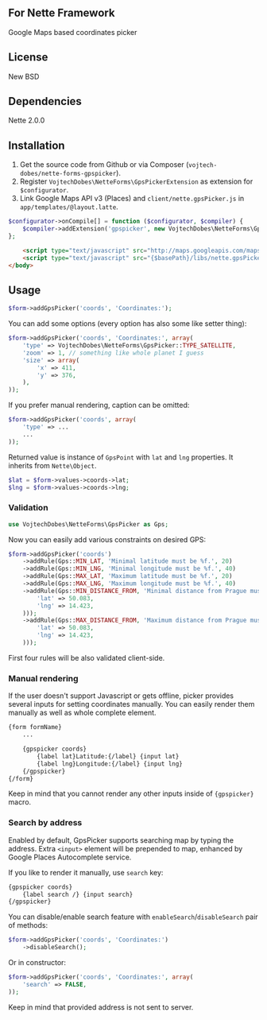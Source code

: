 ## For Nette Framework

Google Maps based coordinates picker

## License

New BSD

## Dependencies

Nette 2.0.0

## Installation

1. Get the source code from Github or via Composer (`vojtech-dobes/nette-forms-gpspicker`).
2. Register `VojtechDobes\NetteForms\GpsPickerExtension` as extension for `$configurator`.
3. Link Google Maps API v3 (Places) and `client/nette.gpsPicker.js` in `app/templates/@layout.latte`.

```php
$configurator->onCompile[] = function ($configurator, $compiler) {
	$compiler->addExtension('gpspicker', new VojtechDobes\NetteForms\GpsPickerExtension);
};
```

```html
	<script type="text/javascript" src="http://maps.googleapis.com/maps/api/js?libraries=places&sensor=false"></script>
	<script type="text/javascript" src="{$basePath}/libs/nette.gpsPicker.js"></script>
</body>
```

## Usage

```php
$form->addGpsPicker('coords', 'Coordinates:');
```

You can add some options (every option has also some like setter thing):

```php
$form->addGpsPicker('coords', 'Coordinates:', array(
	'type' => VojtechDobes\NetteForms\GpsPicker::TYPE_SATELLITE,
	'zoom' => 1, // something like whole planet I guess
	'size' => array(
		'x' => 411,
		'y' => 376,
	),
));
```

If you prefer manual rendering, caption can be omitted:

```php
$form->addGpsPicker('coords', array(
	'type' => ...
	...
));
```

Returned value is instance of `GpsPoint` with `lat` and `lng` properties. It inherits from `Nette\Object`.

```php
$lat = $form->values->coords->lat;
$lng = $form->values->coords->lng;
```

### Validation

```php
use VojtechDobes\NetteForms\GpsPicker as Gps;
```

Now you can easily add various constraints on desired GPS:

```php
$form->addGpsPicker('coords')
	->addRule(Gps::MIN_LAT, 'Minimal latitude must be %f.', 20)
	->addRule(Gps::MIN_LNG, 'Minimal longitude must be %f.', 40)
	->addRule(Gps::MAX_LAT, 'Maximum latitude must be %f.', 20)
	->addRule(Gps::MAX_LNG, 'Maximum longitude must be %f.', 40)
	->addRule(Gps::MIN_DISTANCE_FROM, 'Minimal distance from Prague must be %d m.', array(15000, array(
		'lat' => 50.083,
		'lng' => 14.423,
	)));
	->addRule(Gps::MAX_DISTANCE_FROM, 'Maximum distance from Prague must be %d m.', array(100000, array(
		'lat' => 50.083,
		'lng' => 14.423,
	)));
```

First four rules will be also validated client-side.

### Manual rendering

If the user doesn't support Javascript or gets offline, picker provides several inputs for setting coordinates manually. You can easily render them manually as well as whole complete element.

```html
{form formName}
	...

	{gpspicker coords}
		{label lat}Latitude:{/label} {input lat}
		{label lng}Longitude:{/label} {input lng}
	{/gpspicker}
{/form}
```

Keep in mind that you cannot render any other inputs inside of `{gpspicker}` macro.

### Search by address

Enabled by default, GpsPicker supports searching map by typing the address. Extra `<input>` element will be prepended to map,
enhanced by Google Places Autocomplete service.

If you like to render it manually, use `search` key:

```html
{gpspicker coords}
	{label search /} {input search}
{/gpspicker}
```

You can disable/enable search feature with `enableSearch`/`disableSearch` pair of methods:

```php
$form->addGpsPicker('coords', 'Coordinates:')
	->disableSearch();
```

Or in constructor:

```php
$form->addGpsPicker('coords', 'Coordinates:', array(
	'search' => FALSE,
));
```

Keep in mind that provided address is not sent to server.
